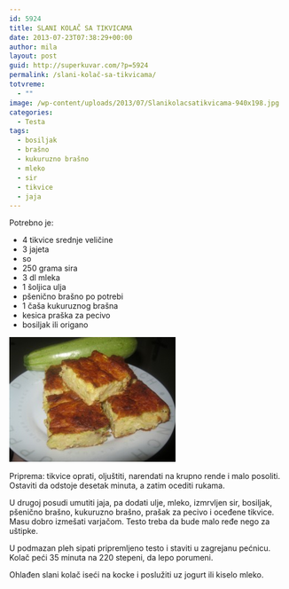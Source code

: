 ```yaml
---
id: 5924
title: SLANI KOLAČ SA TIKVICAMA
date: 2013-07-23T07:38:29+00:00
author: mila
layout: post
guid: http://superkuvar.com/?p=5924
permalink: /slani-kolač-sa-tikvicama/
totvreme:
  - ""
image: /wp-content/uploads/2013/07/Slanikolacsatikvicama-940x198.jpg
categories:
  - Testa
tags:
  - bosiljak
  - brašno
  - kukuruzno brašno
  - mleko
  - sir
  - tikvice
  - jaja
---
```

Potrebno je:

  * 4 tikvice srednje veličine
  * 3 jajeta
  * so
  * 250 grama sira
  * 3 dl mleka
  * 1 šoljica ulja
  * pšenično brašno po potrebi
  * 1 čaša kukuruznog brašna
  * kesica praška za pecivo
  * bosiljak ili origano

<img class="alignnone size-medium wp-image-5925" src="/wp-content/uploads/2013/07/Slanikolacsatikvicama-300x225.jpg" alt="Slanikolacsatikvicama" width="300" height="225" /> 

Priprema: tikvice oprati, oljuštiti, narendati na krupno rende i malo posoliti. Ostaviti da odstoje desetak minuta, a zatim ocediti rukama.

U drugoj posudi umutiti jaja, pa dodati ulje, mleko, izmrvljen sir, bosiljak, pšenično brašno, kukuruzno brašno, prašak za pecivo i oceđene tikvice. Masu dobro izmešati varjačom. Testo treba da bude malo ređe nego za uštipke.

U podmazan pleh sipati pripremljeno testo i staviti u zagrejanu pećnicu. Kolač peći 35 minuta na 220 stepeni, da lepo porumeni.

Ohlađen slani kolač iseći na kocke i poslužiti uz jogurt ili kiselo mleko.